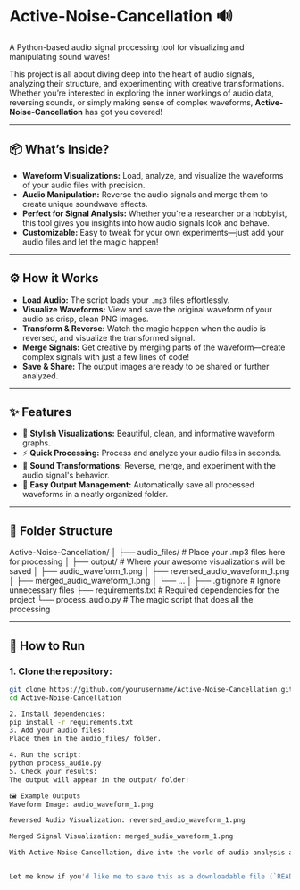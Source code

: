 # Active-Noise-Cancellation 🔊

A Python-based audio signal processing tool for visualizing and manipulating sound waves!

This project is all about diving deep into the heart of audio signals, analyzing their structure, and experimenting with creative transformations. Whether you’re interested in exploring the inner workings of audio data, reversing sounds, or simply making sense of complex waveforms, **Active-Noise-Cancellation** has got you covered!

---

## 📦 What’s Inside?

- **Waveform Visualizations:** Load, analyze, and visualize the waveforms of your audio files with precision.
- **Audio Manipulation:** Reverse the audio signals and merge them to create unique soundwave effects.
- **Perfect for Signal Analysis:** Whether you're a researcher or a hobbyist, this tool gives you insights into how audio signals look and behave.
- **Customizable:** Easy to tweak for your own experiments—just add your audio files and let the magic happen!

---

## ⚙️ How it Works

- **Load Audio:** The script loads your `.mp3` files effortlessly.
- **Visualize Waveforms:** View and save the original waveform of your audio as crisp, clean PNG images.
- **Transform & Reverse:** Watch the magic happen when the audio is reversed, and visualize the transformed signal.
- **Merge Signals:** Get creative by merging parts of the waveform—create complex signals with just a few lines of code!
- **Save & Share:** The output images are ready to be shared or further analyzed.

---

## ✨ Features

- 🎨 **Stylish Visualizations:** Beautiful, clean, and informative waveform graphs.
- ⚡ **Quick Processing:** Process and analyze your audio files in seconds.
- 🔄 **Sound Transformations:** Reverse, merge, and experiment with the audio signal's behavior.
- 📂 **Easy Output Management:** Automatically save all processed waveforms in a neatly organized folder.

---

## 📁 Folder Structure

Active-Noise-Cancellation/ │ ├── audio_files/ # Place your .mp3 files here for processing │ ├── output/ # Where your awesome visualizations will be saved │ ├── audio_waveform_1.png │ ├── reversed_audio_waveform_1.png │ ├── merged_audio_waveform_1.png │ └── ... │ ├── .gitignore # Ignore unnecessary files ├── requirements.txt # Required dependencies for the project └── process_audio.py # The magic script that does all the processing


---

## 🚀 How to Run

### 1. Clone the repository:
```bash
git clone https://github.com/yourusername/Active-Noise-Cancellation.git
cd Active-Noise-Cancellation

2. Install dependencies:
pip install -r requirements.txt
3. Add your audio files:
Place them in the audio_files/ folder.

4. Run the script:
python process_audio.py
5. Check your results:
The output will appear in the output/ folder!

🖼️ Example Outputs
Waveform Image: audio_waveform_1.png

Reversed Audio Visualization: reversed_audio_waveform_1.png

Merged Signal Visualization: merged_audio_waveform_1.png

With Active-Noise-Cancellation, dive into the world of audio analysis and let the signals speak for themselves! 🎧🔊


Let me know if you'd like me to save this as a downloadable file (`README.md`) or add badges or licensing 
